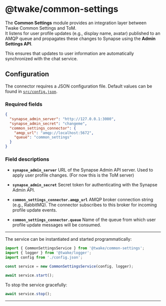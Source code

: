 # @twake/common-settings

The **Common Settings** module provides an integration layer between Twake Common Settings and ToM.  
It listens for user profile updates (e.g., display name, avatar) published to an AMQP queue and propagates these changes to Synapse using the **Admin Settings API**.  

This ensures that updates to user information are automatically synchronized with the chat service.  

## Configuration

The connector requires a JSON configuration file. Default values can be found in [`src/config.json`](./src/config.json).

### Required fields

```json
{
  "synapse_admin_server": "http://127.0.0.1:3000",
  "synapse_admin_secret": "changeme",
  "common_settings_connector": {
    "amqp_url": "amqp://localhost:5672",
    "queue": "common_settings"
  }
}
```

### Field descriptions

* **`synapse_admin_server`**
  URL of the Synapse Admin API server. Used to apply user profile changes. (For now this is the ToM server)

* **`synapse_admin_secret`**
  Secret token for authenticating with the Synapse Admin API.

* **`common_settings_connector.amqp_url`**
  AMQP broker connection string (e.g., RabbitMQ). The connector subscribes to this broker for incoming profile update events.

* **`common_settings_connector.queue`**
  Name of the queue from which user profile update messages will be consumed.

---

The service can be instantiated and started programmatically:

```ts
import { CommonSettingsService } from '@twake/common-settings';
import { logger } from '@twake/logger';
import config from './config.json';

const service = new CommonSettingsService(config, logger);

await service.start();
```

To stop the service gracefully:

```ts
await service.stop();
```

---
